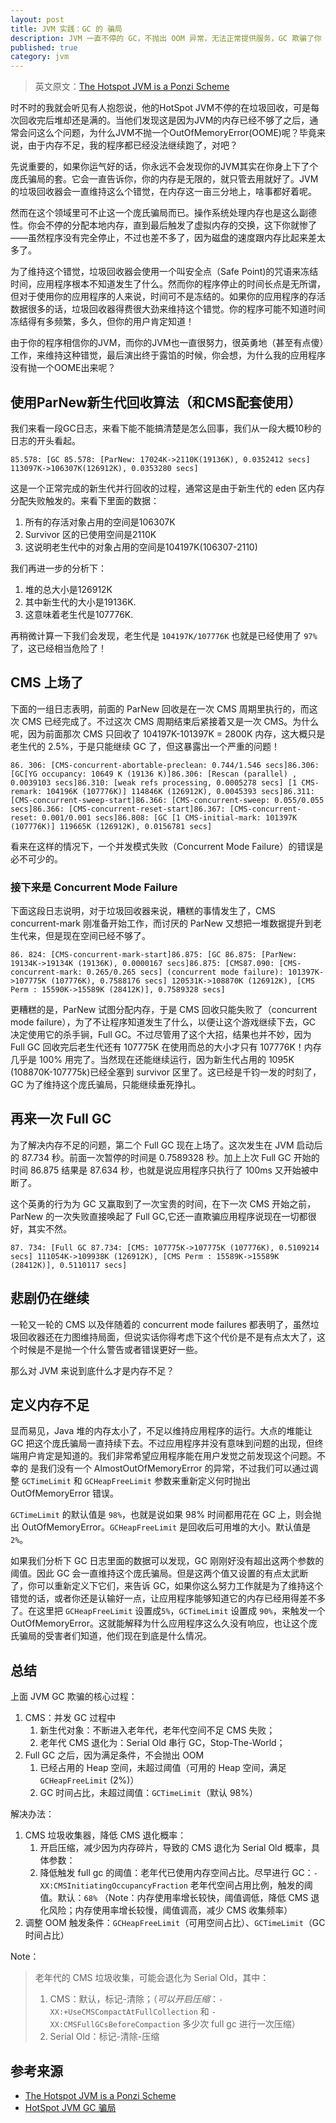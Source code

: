 ```yaml
---
layout: post
title: JVM 实践：GC 的 骗局
description: JVM 一直不停的 GC，不抛出 OOM 异常，无法正常提供服务，GC 欺骗了你
published: true
category: jvm
---
```



> 英文原文：[The Hotspot JVM is a Ponzi Scheme]


时不时的我就会听见有人抱怨说，他的HotSpot JVM不停的在垃圾回收，可是每次回收完后堆却还是满的。当他们发现这是因为JVM的内存已经不够了之后，通常会问这么个问题，为什么JVM不抛一个OutOfMemoryError(OOME)呢？毕竟来说，由于内存不足，我的程序都已经没法继续跑了，对吧？

先说重要的，如果你运气好的话，你永远不会发现你的JVM其实在你身上下了个庞氏骗局的套。它会一直告诉你，你的内存是无限的，就只管去用就好了。JVM的垃圾回收器会一直维持这么个错觉，在内存这一亩三分地上，啥事都好着呢。

然而在这个领域里可不止这一个庞氏骗局而已。操作系统处理内存也是这么副德性。你会不停的分配本地内存，直到最后触发了虚拟内存的交换，这下你就惨了——虽然程序没有完全停止，不过也差不多了，因为磁盘的速度跟内存比起来差太多了。

为了维持这个错觉，垃圾回收器会使用一个叫安全点（Safe Point)的咒语来冻结时间，应用程序根本不知道发生了什么。然而你的程序停止的时间长点是无所谓，但对于使用你的应用程序的人来说，时间可不是冻结的。如果你的应用程序的存活数据很多的话，垃圾回收器得费很大劲来维持这个错觉。你的程序可能不知道时间冻结得有多频繁，多久，但你的用户肯定知道！

由于你的程序相信你的JVM，而你的JVM也一直很努力，很英勇地（甚至有点傻）工作，来维持这种错觉，最后演出终于露馅的时候，你会想，为什么我的应用程序没有抛一个OOME出来呢？

## 使用ParNew新生代回收算法（和CMS配套使用）

我们来看一段GC日志，来看下能不能搞清楚是怎么回事，我们从一段大概10秒的日志的开头看起。

```
85.578: [GC 85.578: [ParNew: 17024K->2110K(19136K), 0.0352412 secs] 113097K->106307K(126912K), 0.0353280 secs]
```

这是一个正常完成的新生代并行回收的过程，通常这是由于新生代的 eden 区内存分配失败触发的。来看下里面的数据：

1. 所有的存活对象占用的空间是106307K
1. Survivor 区的已使用空间是2110K
1. 这说明老生代中的对象占用的空间是104197K(106307-2110)

我们再进一步的分析下：

1. 堆的总大小是126912K
1. 其中新生代的大小是19136K.
1. 这意味着老生代是107776K.

再稍微计算一下我们会发现，老生代是 `104197K/107776K` 也就是已经使用了 `97%` 了，这已经相当危险了！


## CMS 上场了

下面的一组日志表明，前面的 ParNew 回收是在一次 CMS 周期里执行的，而这次 CMS 已经完成了。不过这次 CMS 周期结束后紧接着又是一次 CMS。为什么呢，因为前面那次 CMS 只回收了 104197K-101397K = 2800K 内存，这大概只是老生代的 2.5%，于是只能继续 GC 了，但这暴露出一个严重的问题！

```
86. 306: [CMS-concurrent-abortable-preclean: 0.744/1.546 secs]86.306: [GC[YG occupancy: 10649 K (19136 K)]86.306: [Rescan (parallel) , 0.0039103 secs]86.310: [weak refs processing, 0.0005278 secs] [1 CMS-remark: 104196K (107776K)] 114846K (126912K), 0.0045393 secs]86.311: [CMS-concurrent-sweep-start]86.366: [CMS-concurrent-sweep: 0.055/0.055 secs]86.366: [CMS-concurrent-reset-start]86.367: [CMS-concurrent-reset: 0.001/0.001 secs]86.808: [GC [1 CMS-initial-mark: 101397K (107776K)] 119665K (126912K), 0.0156781 secs]
```

看来在这样的情况下，一个并发模式失败（Concurrent Mode Failure）的错误是必不可少的。

### 接下来是 Concurrent Mode Failure

下面这段日志说明，对于垃圾回收器来说，糟糕的事情发生了，CMS concurrent-mark 刚准备开始工作，而讨厌的 ParNew 又想把一堆数据提升到老生代来，但是现在空间已经不够了。

```
86. 824: [CMS-concurrent-mark-start]86.875: [GC 86.875: [ParNew: 19134K->19134K (19136K), 0.0000167 secs]86.875: [CMS87.090: [CMS-concurrent-mark: 0.265/0.265 secs] (concurrent mode failure): 101397K->107775K (107776K), 0.7588176 secs] 120531K->108870K (126912K), [CMS Perm : 15590K->15589K (28412K)], 0.7589328 secs]
```

更糟糕的是，ParNew 试图分配内存，于是 CMS 回收只能失败了（concurrent mode failure），为了不让程序知道发生了什么，以便让这个游戏继续下去，GC 决定使用它的杀手锏，Full GC。不过尽管用了这个大招，结果也并不妙，因为 Full GC 回收完后老生代还有 107775K 在使用而总的大小才只有 107776K！内存几乎是 100% 用完了。当然现在还能继续运行，因为新生代占用的 1095K (108870K-107775k)已经全塞到 survivor 区里了。这已经是千钧一发的时刻了，GC 为了维持这个庞氏骗局，只能继续垂死挣扎。

## 再来一次 Full GC

为了解决内存不足的问题，第二个 Full GC 现在上场了。这次发生在 JVM 启动后的 87.734 秒。前面一次暂停的时间是 0.7589328 秒。加上上次 Full GC 开始的时间 86.875 结果是 87.634 秒，也就是说应用程序只执行了 100ms 又开始被中断了。

这个英勇的行为为 GC 又赢取到了一次宝贵的时间，在下一次 CMS 开始之前，ParNew 的一次失败直接唤起了 Full GC,它还一直欺骗应用程序说现在一切都很好，其实不然。

```
87. 734: [Full GC 87.734: [CMS: 107775K->107775K (107776K), 0.5109214 secs] 111054K->109938K (126912K), [CMS Perm : 15589K->15589K (28412K)], 0.5110117 secs]
```

## 悲剧仍在继续

一轮又一轮的 CMS 以及伴随着的 concurrent mode failures 都表明了，虽然垃圾回收器还在力图维持局面，但说实话你得考虑下这个代价是不是有点太大了，这个时候是不是抛一个什么警告或者错误更好一些。


那么对 JVM 来说到底什么才是内存不足？

## 定义内存不足

显而易见，Java 堆的内存太小了，不足以维持应用程序的运行。大点的堆能让 GC 把这个庞氏骗局一直持续下去。不过应用程序并没有意味到问题的出现，但终端用户肯定是知道的。我们非常希望应用程序能在用户发觉之前发现这个问题。不幸的 是我们没有一个 AlmostOutOfMemoryError 的异常，不过我们可以通过调整 `GCTimeLimit` 和 `GCHeapFreeLimit` 参数来重新定义何时抛出 OutOfMemoryError 错误。

`GCTimeLimit` 的默认值是 `98%`，也就是说如果 98% 时间都用花在 GC 上，则会抛出 OutOfMemoryError。`GCHeapFreeLimit` 是回收后可用堆的大小。默认值是`2%`。

如果我们分析下 GC 日志里面的数据可以发现，GC 刚刚好没有超出这两个参数的阈值。因此 GC 会一直维持这个庞氏骗局。但是这两个值又设置的有点太武断了，你可以重新定义下它们，来告诉 GC，如果你这么努力工作就是为了维持这个错觉的话，或者你还是认输好一点，让应用程序能够知道它的内存已经用得差不多了。在这里把 `GCHeapFreeLimit` 设置成`5%`，`GCTimeLimit` 设置成 `90%`，来触发一个 OutOfMemoryError。这就能解释为什么应用程序这么久没有响应，也让这个庞氏骗局的受害者们知道，他们现在到底是什么情况。

## 总结

上面 JVM GC 欺骗的核心过程：

1. CMS：并发 GC 过程中
	1. 新生代对象：不断进入老年代，老年代空间不足 CMS 失败；
	2. 老年代 CMS 退化为：Serial Old 串行 GC，Stop-The-World；
2. Full GC 之后，因为满足条件，不会抛出 OOM
	1. 已经占用的 Heap 空间，未超过阈值（可用的 Heap 空间，满足 `GCHeapFreeLimit` (2%)）
	2. GC 时间占比，未超过阈值：`GCTimeLimit`（默认 98%）

解决办法：

1. CMS 垃圾收集器，降低 CMS 退化概率：
	1. 开启压缩，减少因为内存碎片，导致的 CMS 退化为 Serial Old 概率，具体参数：
	2. 降低触发 full gc 的阈值：老年代已使用内存空间占比。尽早进行 GC：`-XX:CMSInitiatingOccupancyFraction` 老年代空间占用比例，触发的阈值。默认：`68%` （Note：内存使用率增长较快，阈值调低，降低 CMS 退化风险；内存使用率增长较慢，阈值调高，减少 CMS 收集频率）
2. 调整 OOM 触发条件：`GCHeapFreeLimit`（可用空间占比）、`GCTimeLimit`（GC 时间占比）


Note：

> 老年代的 CMS 垃圾收集，可能会退化为 Serial Old，其中：
> 
> 1. CMS：默认，标记-清除；（*可以开启压缩*：`-XX:+UseCMSCompactAtFullCollection` 和 `-XX:CMSFullGCsBeforeCompaction` 多少次 full gc 进行一次压缩）
> 2. Serial Old：标记-清除-压缩

## 参考来源

* [The Hotspot JVM is a Ponzi Scheme]
* [HotSpot JVM GC 骗局]







[NingG]:    http://ningg.github.com  "NingG"

[The Hotspot JVM is a Ponzi Scheme]:		https://zeroturnaround.com/rebellabs/the-hotspot-jvm-is-a-ponzi-scheme-guest-post/
[HotSpot JVM GC 骗局]:		http://www.open-open.com/news/view/a169ce








